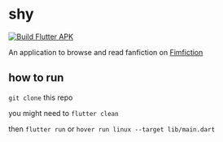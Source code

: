 # shy
[![Build Flutter APK](https://github.com/aucep/shy/actions/workflows/flutter-build.yml/badge.svg)](https://github.com/aucep/shy/actions/workflows/flutter-build.yml)

An application to browse and read fanfiction on [Fimfiction](https://www.fimfiction.net/)

## how to run

`git clone` this repo

you might need to `flutter clean`

then `flutter run` or `hover run linux --target lib/main.dart`
